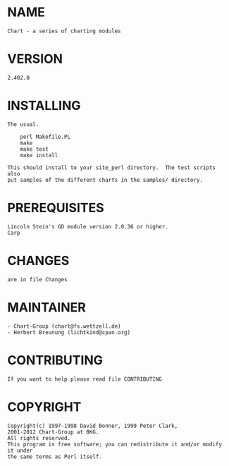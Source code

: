 # NAME

    Chart - a series of charting modules

# VERSION
 
    2.402.0

# INSTALLING


    The usual.
 
        perl Makefile.PL
        make
        make test
        make install

    This should install to your site_perl directory.  The test scripts also
    put samples of the different charts in the samples/ directory.


# PREREQUISITES

    Lincoln Stein's GD module version 2.0.36 or higher.
    Carp

# CHANGES

    are in file Changes
    
# MAINTAINER

    - Chart-Group (chart@fs.wettzell.de)
    - Herbert Breunung (lichtkind@cpan.org)


# CONTRIBUTING


    If you want to help please read file CONTRIBUTING


# COPYRIGHT

    Copyright(c) 1997-1998 David Bonner, 1999 Peter Clark, 
    2001-2012 Chart-Group at BKG.
    All rights reserved.
    This program is free software; you can redistribute it and/or modify it under 
    the same terms as Perl itself.
